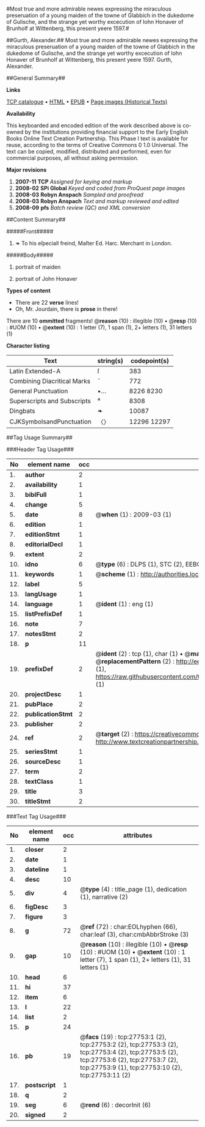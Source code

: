 #Most true and more admirable newes expressing the miraculous preseruation of a young maiden of the towne of Glabbich in the dukedome of Gulische, and the strange yet worthy excecution of Iohn Honaver of Brunholf at Wittenberg, this present yeere 1597.#

##Gurth, Alexander.##
Most true and more admirable newes expressing the miraculous preseruation of a young maiden of the towne of Glabbich in the dukedome of Gulische, and the strange yet worthy excecution of Iohn Honaver of Brunholf at Wittenberg, this present yeere 1597.
Gurth, Alexander.

##General Summary##

**Links**

[TCP catalogue](http://www.ota.ox.ac.uk/tcp/)  • 
[HTML](http://tei.it.ox.ac.uk/tcp/Texts-HTML/free/A02/A02402.html)  • 
[EPUB](http://tei.it.ox.ac.uk/tcp/Texts-EPUB/free/A02/A02402.epub) • 
[Page images (Historical Texts)](https://data.historicaltexts.jisc.ac.uk/view?pubId=eebo-24520096e&pageId=eebo-24520096e-27753-1)

**Availability**

This keyboarded and encoded edition of the
	       work described above is co-owned by the institutions
	       providing financial support to the Early English Books
	       Online Text Creation Partnership. This Phase I text is
	       available for reuse, according to the terms of Creative
	       Commons 0 1.0 Universal. The text can be copied,
	       modified, distributed and performed, even for
	       commercial purposes, all without asking permission.

**Major revisions**

1. __2007-11__ __TCP__ *Assigned for keying and markup*
1. __2008-02__ __SPi Global__ *Keyed and coded from ProQuest page images*
1. __2008-03__ __Robyn Anspach__ *Sampled and proofread*
1. __2008-03__ __Robyn Anspach__ *Text and markup reviewed and edited*
1. __2008-09__ __pfs__ *Batch review (QC) and XML conversion*

##Content Summary##

#####Front#####

1. ❧ To his eſpeciall freind, Maſter Ed. Harc. Merchant in London.

#####Body#####

1. portrait of maiden

1. portrait of John Honaver

**Types of content**

  * There are 22 **verse** lines!
  * Oh, Mr. Jourdain, there is **prose** in there!

There are 10 **ommitted** fragments! 
 @__reason__ (10) : illegible (10)  •  @__resp__ (10) : #UOM (10)  •  @__extent__ (10) : 1 letter (7), 1 span (1), 2+ letters (1), 31 letters (1)

**Character listing**


|Text|string(s)|codepoint(s)|
|---|---|---|
|Latin Extended-A|ſ|383|
|Combining             Diacritical Marks|̄|772|
|General Punctuation|•…|8226 8230|
|Superscripts             and Subscripts|⁴|8308|
|Dingbats|❧|10087|
|CJKSymbolsandPunctuation|〈〉|12296 12297|

##Tag Usage Summary##

###Header Tag Usage###

|No|element name|occ|attributes|
|---|---|---|---|
|1.|__author__|2||
|2.|__availability__|1||
|3.|__biblFull__|1||
|4.|__change__|5||
|5.|__date__|8| @__when__ (1) : 2009-03 (1)|
|6.|__edition__|1||
|7.|__editionStmt__|1||
|8.|__editorialDecl__|1||
|9.|__extent__|2||
|10.|__idno__|6| @__type__ (6) : DLPS (1), STC (2), EEBO-CITATION (1), OCLC (1), VID (1)|
|11.|__keywords__|1| @__scheme__ (1) : http://authorities.loc.gov/ (1)|
|12.|__label__|5||
|13.|__langUsage__|1||
|14.|__language__|1| @__ident__ (1) : eng (1)|
|15.|__listPrefixDef__|1||
|16.|__note__|7||
|17.|__notesStmt__|2||
|18.|__p__|11||
|19.|__prefixDef__|2| @__ident__ (2) : tcp (1), char (1)  •  @__matchPattern__ (2) : ([0-9\-]+):([0-9IVX]+) (1), (.+) (1)  •  @__replacementPattern__ (2) : http://eebo.chadwyck.com/downloadtiff?vid=$1&page=$2 (1), https://raw.githubusercontent.com/textcreationpartnership/Texts/master/tcpchars.xml#$1 (1)|
|20.|__projectDesc__|1||
|21.|__pubPlace__|2||
|22.|__publicationStmt__|2||
|23.|__publisher__|2||
|24.|__ref__|2| @__target__ (2) : https://creativecommons.org/publicdomain/zero/1.0/ (1), http://www.textcreationpartnership.org/docs/. (1)|
|25.|__seriesStmt__|1||
|26.|__sourceDesc__|1||
|27.|__term__|2||
|28.|__textClass__|1||
|29.|__title__|3||
|30.|__titleStmt__|2||


###Text Tag Usage###

|No|element name|occ|attributes|
|---|---|---|---|
|1.|__closer__|2||
|2.|__date__|1||
|3.|__dateline__|1||
|4.|__desc__|10||
|5.|__div__|4| @__type__ (4) : title_page (1), dedication (1), narrative (2)|
|6.|__figDesc__|3||
|7.|__figure__|3||
|8.|__g__|72| @__ref__ (72) : char:EOLhyphen (66), char:leaf (3), char:cmbAbbrStroke (3)|
|9.|__gap__|10| @__reason__ (10) : illegible (10)  •  @__resp__ (10) : #UOM (10)  •  @__extent__ (10) : 1 letter (7), 1 span (1), 2+ letters (1), 31 letters (1)|
|10.|__head__|6||
|11.|__hi__|37||
|12.|__item__|6||
|13.|__l__|22||
|14.|__list__|2||
|15.|__p__|24||
|16.|__pb__|19| @__facs__ (19) : tcp:27753:1 (2), tcp:27753:2 (2), tcp:27753:3 (2), tcp:27753:4 (2), tcp:27753:5 (2), tcp:27753:6 (2), tcp:27753:7 (2), tcp:27753:9 (1), tcp:27753:10 (2), tcp:27753:11 (2)|
|17.|__postscript__|1||
|18.|__q__|2||
|19.|__seg__|6| @__rend__ (6) : decorInit (6)|
|20.|__signed__|2||
